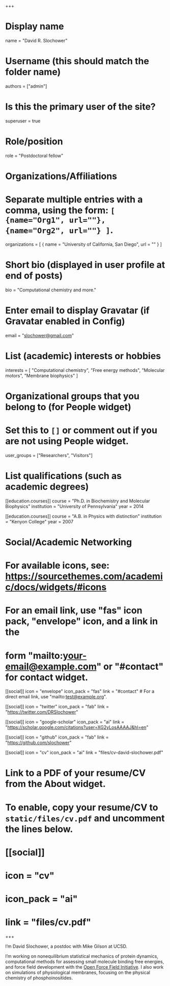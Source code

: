 +++
# Display name
name = "David R. Slochower"

# Username (this should match the folder name)
authors = ["admin"]

# Is this the primary user of the site?
superuser = true

# Role/position
role = "Postdoctoral fellow"

# Organizations/Affiliations
#   Separate multiple entries with a comma, using the form: `[ {name="Org1", url=""}, {name="Org2", url=""} ]`.
organizations = [ { name = "University of California, San Diego", url = "" } ]

# Short bio (displayed in user profile at end of posts)
bio = "Computational chemistry and more."

# Enter email to display Gravatar (if Gravatar enabled in Config)
email = "slochower@gmail.com"

# List (academic) interests or hobbies
interests = [
  "Computational chemistry",
  "Free energy methods",
  "Molecular motors",
  "Membrane biophysics"
]

# Organizational groups that you belong to (for People widget)
#   Set this to `[]` or comment out if you are not using People widget.
user_groups = ["Researchers", "Visitors"]

# List qualifications (such as academic degrees)
[[education.courses]]
  course = "Ph.D. in Biochemistry and Molecular Biophysics"
  institution = "University of Pennsylvania"
  year = 2014

[[education.courses]]
  course = "A.B. in Physics with distinction"
  institution = "Kenyon College"
  year = 2007

# Social/Academic Networking
# For available icons, see: https://sourcethemes.com/academic/docs/widgets/#icons
#   For an email link, use "fas" icon pack, "envelope" icon, and a link in the
#   form "mailto:your-email@example.com" or "#contact" for contact widget.

[[social]]
  icon = "envelope"
  icon_pack = "fas"
  link = "#contact"  # For a direct email link, use "mailto:test@example.org".

[[social]]
  icon = "twitter"
  icon_pack = "fab"
  link = "https://twitter.com/DRSlochower"

[[social]]
  icon = "google-scholar"
  icon_pack = "ai"
  link = "https://scholar.google.com/citations?user=XG2yLosAAAAJ&hl=en"

[[social]]
  icon = "github"
  icon_pack = "fab"
  link = "https://github.com/slochower"

[[social]]
  icon = "cv"
  icon_pack = "ai"
  link = "files/cv-david-slochower.pdf"

# Link to a PDF of your resume/CV from the About widget.
# To enable, copy your resume/CV to `static/files/cv.pdf` and uncomment the lines below.
# [[social]]
#   icon = "cv"
#   icon_pack = "ai"
#   link = "files/cv.pdf"

+++

I’m David Slochower, a postdoc with Mike Gilson at UCSD.

I’m working on nonequilibrium statistical mechanics of protein dynamics, computational methods for assessing small molecule binding free energies, and force field development with the [Open Force Field Initiative](http://openforcefield.org/). I also work on simulations of physiological membranes, focusing on the physical chemistry of phosphoinositides.
